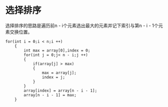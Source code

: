 # 选择排序
选择排序的思路是遍历前n - i个元素选出最大的元素并记下索引与第n - i - 1个元素交换位置。
```
for(int i = 0;i < n;i ++)
    {
        int max = array[0],index = 0;
        for(int j = 0;j< n - i;j ++)
        {
            if(array[j] > max)
            {
                max = array[j];
                index = j;
            }
        }
        array[index] = array[n - i - 1];
        array[n - i - 1] = max;
    }
```
